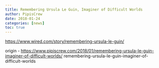 ```yaml
---
title: Remembering Ursula Le Guin, Imaginer of Difficult Worlds
author: PipisCrew
date: 2018-01-24
categories: [news]
toc: true
---
```


https://www.wired.com/story/remembering-ursula-le-guin/

origin - https://www.pipiscrew.com/2018/01/remembering-ursula-le-guin-imaginer-of-difficult-worlds/ remembering-ursula-le-guin-imaginer-of-difficult-worlds